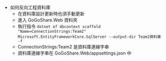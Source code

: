 * 如何反向工程資料庫
    * 在資料庫設計更新時也須手動更新
    * 進入 GoGoShare.Web 資料夾
    * 執行指令 `dotnet ef dbcontext scaffold "Name=ConnectionStrings:Team2" Microsoft.EntityFrameworkCore.SqlServer --output-dir Team2資料庫 -f`
    * ConnectionStrings:Team2 是資料庫連線字串
    * 資料庫連線字串在 GoGoShare.Web/appsettings.json 中